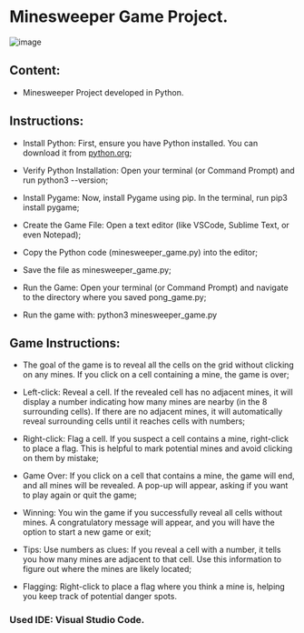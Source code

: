 # Minesweeper Game Project.

![image](https://github.com/user-attachments/assets/1e8b5a7d-014b-4be6-b532-523c04828795)

## Content:

- Minesweeper Project developed in Python.

## Instructions:

- Install Python: First, ensure you have Python installed. You can download it from [python.org](https://www.python.org/downloads/);

- Verify Python Installation: Open your terminal (or Command Prompt) and run python3 --version;

- Install Pygame: Now, install Pygame using pip. In the terminal, run pip3 install pygame;

- Create the Game File: Open a text editor (like VSCode, Sublime Text, or even Notepad);
  
- Copy the Python code (minesweeper_game.py) into the editor;

- Save the file as minesweeper_game.py;

- Run the Game: Open your terminal (or Command Prompt) and navigate to the directory where you saved pong_game.py;

- Run the game with: python3 minesweeper_game.py

## Game Instructions:

- The goal of the game is to reveal all the cells on the grid without clicking on any mines. If you click on a cell containing a mine, the game is over;

- Left-click: Reveal a cell. If the revealed cell has no adjacent mines, it will display a number indicating how many mines are nearby (in the 8 surrounding cells). If there are no adjacent mines, it will automatically reveal surrounding cells until it reaches cells with numbers;
  
- Right-click: Flag a cell. If you suspect a cell contains a mine, right-click to place a flag. This is helpful to mark potential mines and avoid clicking on them by mistake;

- Game Over: If you click on a cell that contains a mine, the game will end, and all mines will be revealed. A pop-up will appear, asking if you want to play again or quit the game;
  
- Winning: You win the game if you successfully reveal all cells without mines. A congratulatory message will appear, and you will have the option to start a new game or exit;

- Tips: Use numbers as clues: If you reveal a cell with a number, it tells you how many mines are adjacent to that cell. Use this information to figure out where the mines are likely located;
  
- Flagging: Right-click to place a flag where you think a mine is, helping you keep track of potential danger spots.

### Used IDE: Visual Studio Code.
